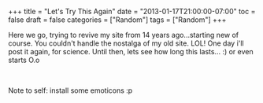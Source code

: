+++
title = "Let's Try This Again"
date = "2013-01-17T21:00:00-07:00"
toc = false
draft = false
categories = ["Random"]
tags = ["Random"]
+++

<p>Here we go, trying to revive my site from 14 years ago...starting new of course. You couldn't handle the nostalga of my old site. LOL! One day i'll post it again, for science. Until then, lets see how long this lasts... :) or even starts O.o</p>    <p>&nbsp;</p>    <p>Note to self:&nbsp;install some emoticons :p</p>